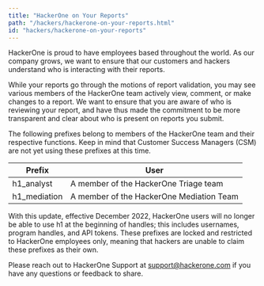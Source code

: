 ```yaml
---
title: "HackerOne on Your Reports"
path: "/hackers/hackerone-on-your-reports.html"
id: "hackers/hackerone-on-your-reports"
---
```


HackerOne is proud to have employees based throughout the world. As our company grows, we want to ensure that our customers and hackers understand who is interacting with their reports.

While your reports go through the motions of report validation, you may see various members of the HackerOne team actively view, comment, or make changes to a report. We want to ensure that you are aware of who is reviewing your report, and have thus made the commitment to be more transparent and clear about who is present on reports you submit.

The following prefixes belong to members of the HackerOne team and their respective functions. Keep in mind that Customer Success Managers (CSM) are not yet using these prefixes at this time. 

Prefix | User
----- | ------
h1_analyst | A member of the HackerOne Triage team
h1_mediation | A member of the HackerOne Mediation Team

With this update, effective December 2022, HackerOne users will no longer be able to use h1 at the beginning of handles; this includes usernames, program handles, and API tokens. These prefixes are locked and restricted to HackerOne employees only, meaning that hackers are unable to claim these prefixes as their own.

Please reach out to HackerOne Support at support@hackerone.com if you have any questions or feedback to share.

